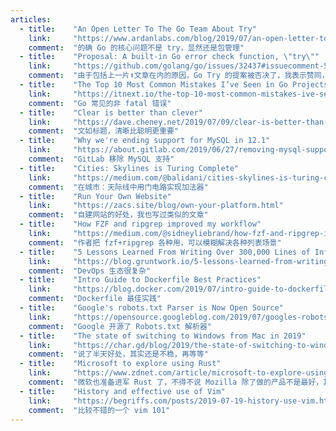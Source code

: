 ```yaml
---
articles:
  - title:    "An Open Letter To The Go Team About Try"
    link:     "https://www.ardanlabs.com/blog/2019/07/an-open-letter-to-the-go-team-about-try.html"
    comment:  "的确 Go 的核心问题不是 try，显然还是包管理"
  - title:    "Proposal: A built-in Go error check function, \"try\""
    link:     "https://github.com/golang/go/issues/32437#issuecomment-512035919"
    comment:  "由于包括上一片⬆️文章在内的原因，Go Try 的提案被否决了，我表示赞同，err 绝对是 Go 的一大特点"
  - title:    "The Top 10 Most Common Mistakes I’ve Seen in Go Projects"
    link:     "https://itnext.io/the-top-10-most-common-mistakes-ive-seen-in-go-projects-4b79d4f6cd65"
    comment:  "Go 常见的非 fatal 错误"
  - title:    "Clear is better than clever"
    link:     "https://dave.cheney.net/2019/07/09/clear-is-better-than-clever"
    comment:  "文如标题，清晰比聪明更重要"
  - title:    "Why we're ending support for MySQL in 12.1"
    link:     "https://about.gitlab.com/2019/06/27/removing-mysql-support/"
    comment:  "GitLab 移除 MySQL 支持"
  - title:    "Cities: Skylines is Turing Complete"
    link:     "https://medium.com/@balidani/cities-skylines-is-turing-complete-e5ccf75d1c3a"
    comment:  "在城市：天际线中用门电路实现加法器"
  - title:    "Run Your Own Website"
    link:     "https://zacs.site/blog/own-your-platform.html"
    comment:  "自建网站的好处，我也写过类似的文章"
  - title:    "How FZF and ripgrep improved my workflow"
    link:     "https://medium.com/@sidneyliebrand/how-fzf-and-ripgrep-improved-my-workflow-61c7ca212861"
    comment:  "作者把 fzf+ripgrep 各种用，可以模糊解决各种列表场景"
  - title:    "5 Lessons Learned From Writing Over 300,000 Lines of Infrastructure Code"
    link:     "https://blog.gruntwork.io/5-lessons-learned-from-writing-over-300-000-lines-of-infrastructure-code-36ba7fadeac1"
    comment:  "DevOps 生态很复杂"
  - title:    "Intro Guide to Dockerfile Best Practices"
    link:     "https://blog.docker.com/2019/07/intro-guide-to-dockerfile-best-practices/"
    comment:  "Dockerfile 最佳实践"
  - title:    "Google's robots.txt Parser is Now Open Source"
    link:     "https://opensource.googleblog.com/2019/07/googles-robotstxt-parser-is-now-open.html"
    comment:  "Google 开源了 Robots.txt 解析器"
  - title:    "The state of switching to Windows from Mac in 2019"
    link:     "https://char.gd/blog/2019/the-state-of-switching-to-windows-from-mac-in-2019"
    comment:  "说了半天好处，其实还是不稳，再等等"
  - title:    "Microsoft to explore using Rust"
    link:     "https://www.zdnet.com/article/microsoft-to-explore-using-rust/"
    comment:  "微软也准备进军 Rust 了，不得不说 Mozilla 除了做的产品不是最好，其它东西还是很好的"
  - title:    "History and effective use of Vim"
    link:     "https://begriffs.com/posts/2019-07-19-history-use-vim.html"
    comment:  "比较不错的一个 vim 101"
---
```

